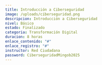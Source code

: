 ```yaml
---
title: Introducción a Ciberseguridad
image: /uploads/ciberseguridad.png
descripcion: Introducción a Ciberseguridad
nivel: Básico
estado: Finalizado
categoria: Transformación Digital
duracion: 8 horas
enlace_contenido: "#"
enlace_registro: "#"
instructor: Red Ciudadana
password: CiberseguridadMingob2025
---
```

